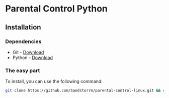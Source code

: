 # Parental Control Python

## Installation

### Dependencies

- Git - [Download](https://git-scm.com/download/win)
- Python - [Download](https://www.python.org/downloads/)

### The easy part

To install, you can use the following command:

```bash
git clone https://github.com/Sandstorrm/parental-control-linux.git && cd parental-control-linux && sudo python3 install.py
```

